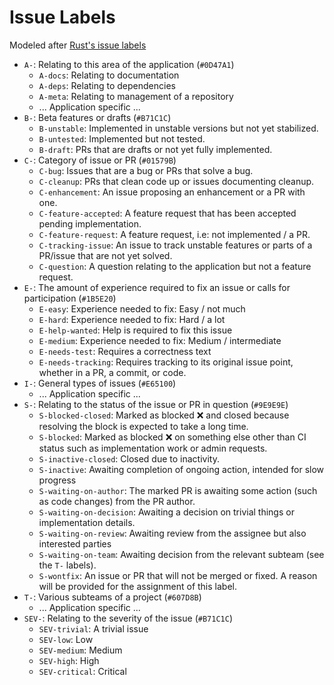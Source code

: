 # Issue Labels

Modeled after [Rust's issue labels](https://github.com/rust-lang/rust/labels)

- `A-`: Relating to this area of the application (`#0D47A1`)
  - `A-docs`: Relating to documentation
  - `A-deps`: Relating to dependencies
  - `A-meta`: Relating to management of a repository
  - ... Application specific ...
- `B-`: Beta features or drafts (`#B71C1C`)
  - `B-unstable`: Implemented in unstable versions but not yet stabilized.
  - `B-untested`: Implemented but not tested.
  - `B-draft`: PRs that are drafts or not yet fully implemented. 
- `C-`: Category of issue or PR (`#01579B`)
  - `C-bug`: Issues that are a bug or PRs that solve a bug.
  - `C-cleanup`: PRs that clean code up or issues documenting cleanup.
  - `C-enhancement`: An issue proposing an enhancement or a PR with one.
  - `C-feature-accepted`: A feature request that has been accepted pending implementation.
  - `C-feature-request`: A feature request, i.e: not implemented / a PR.
  - `C-tracking-issue`: An issue to track unstable features or parts of a PR/issue that are not yet solved.
  - `C-question`: A question relating to the application but not a feature request.
- `E-`: The amount of experience required to fix an issue or calls for participation (`#1B5E20`)
  - `E-easy`: Experience needed to fix: Easy / not much
  - `E-hard`: Experience needed to fix: Hard / a lot
  - `E-help-wanted`: Help is required to fix this issue
  - `E-medium`: Experience needed to fix: Medium / intermediate
  - `E-needs-test`: Requires a correctness text
  - `E-needs-tracking`: Requires tracking to its original issue point, whether in a PR, a commit, or code.
- `I-`: General types of issues (`#E65100`)
  - ... Application specific ...
- `S-`: Relating to the status of the issue or PR in question (`#9E9E9E`)
  - `S-blocked-closed`: Marked as blocked :x: and closed because resolving the block is expected to take a long time.
  - `S-blocked`: Marked as blocked :x: on something else other than CI status such as implementation work or admin requests.
  - `S-inactive-closed`: Closed due to inactivity.
  - `S-inactive`: Awaiting completion of ongoing action, intended for slow progress
  - `S-waiting-on-author`: The marked PR is awaiting some action (such as code changes) from the PR author.
  - `S-waiting-on-decision`: Awaiting a decision on trivial things or implementation details.
  - `S-waiting-on-review`: Awaiting review from the assignee but also interested parties
  - `S-waiting-on-team`: Awaiting decision from the relevant subteam (see the `T-` labels).
  - `S-wontfix`: An issue or PR that will not be merged or fixed. A reason will be provided for the assignment of this label.
- `T-`: Various subteams of a project (`#607D8B`)
  - ... Application specific ...
- `SEV-`: Relating to the severity of the issue (`#B71C1C`)
  - `SEV-trivial`: A trivial issue
  - `SEV-low`: Low
  - `SEV-medium`: Medium
  - `SEV-high`: High
  - `SEV-critical`: Critical

